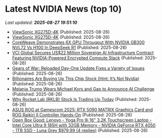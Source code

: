 # Latest NVIDIA News (top 10)
_Last updated: **2025-08-27 19:51:10**_

- [ViewSonic XG275D-4K](https://uk.pcmag.com/monitors/159748/viewsonic-xg275d-4k) (Published: 2025-08-26)
- [ViewSonic XG275D-4K](https://me.pcmag.com/en/monitors/31884/viewsonic-xg275d-4k) (Published: 2025-08-26)
- [CoreWeave Demonstrates 6X GPU Througput With NVIDIA GB300 NVL72 Vs H100 In DeepSeek R1](https://wccftech.com/coreweave-demonstrates-6x-gpu-througput-with-nvidia-gb300-nvl72-vs-h100-in-deepseek-r1/) (Published: 2025-08-26)
- [VCI Global Secures US$22 Million Sovereign AI Infrastructure Contract Featuring NVIDIA-Powered Encrypted Compute Stack](https://www.globenewswire.com/news-release/2025/08/26/3139575/0/en/VCI-Global-Secures-US-22-Million-Sovereign-AI-Infrastructure-Contract-Featuring-NVIDIA-Powered-Encrypted-Compute-Stack.html) (Published: 2025-08-26)
- [Gears of War: Reloaded Day-One Update Fixes a Variety of Issues](https://wccftech.com/gears-of-war-reloaded-day-one-update-fixes-issues/) (Published: 2025-08-26)
- [Billionaires Are Buying Up This Chip Stock (Hint: It’s Not Nvidia)](https://biztoc.com/x/a7c98f6706a745b8) (Published: 2025-08-26)
- [Melania Trump Wears Michael Kors and Gap to Announce AI Challenge](http://wwd.com/fashion-news/fashion-scoops/melania-trump-michael-kors-gap-ai-challenge-1238082614/) (Published: 2025-08-26)
- [Why Rocket Lab (RKLB) Stock Is Trading Up Today](https://finance.yahoo.com/news/why-rocket-lab-rklb-stock-185618926.html) (Published: 2025-08-26)
- [ASUS ROG at Gamescom 2025: RTX 5090 MATRIX Graphics Card and ROG Raikiri II Controller Hands-On](https://www.techpowerup.com/340303/asus-rog-at-gamescom-2025-rtx-5090-matrix-graphics-card-and-rog-raikiri-ii-controller-hands-on) (Published: 2025-08-26)
- [Open Box Good: Lenovo - Yoga Pro 9i 16" 3.2K Touchscreen Laptop - Intel Core Ultra 9 185H with 32GB Memory - NVIDIA GeForce RTX 4050 - 1TB SSD - Luna Grey $979.99 (4 replies)](https://slickdeals.net/f/18557980-open-box-good-lenovo-yoga-pro-9i-16-3-2k-touchscreen-laptop-intel-core-ultra-9-185h-with-32gb-memory-nvidia-geforce-rtx-4050-1tb-ssd-luna-grey-979-99) (Published: 2025-08-26)
